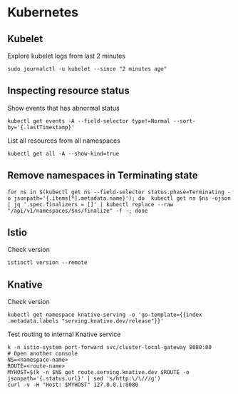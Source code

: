 # Kubernetes

## Kubelet

Explore kubelet logs from last 2 minutes

```text
sudo journalctl -u kubelet --since "2 minutes ago"
```

## Inspecting resource status

Show events that has abnormal status

```text
kubectl get events -A --field-selector type!=Normal --sort-by='{.lastTimestamp}'
```

List all resources from all namespaces

```text
kubectl get all -A --show-kind=true
```

## Remove namespaces in Terminating state

```text
for ns in $(kubectl get ns --field-selector status.phase=Terminating -o jsonpath='{.items[*].metadata.name}'); do  kubectl get ns $ns -ojson | jq '.spec.finalizers = []' | kubectl replace --raw "/api/v1/namespaces/$ns/finalize" -f -; done
```



## Istio

Check version

```text
istioctl version --remote
```

## Knative 

Check version

```text
kubectl get namespace knative-serving -o 'go-template={{index .metadata.labels "serving.knative.dev/release"}}'
```

Test routing to internal Knative service

```text
k -n istio-system port-forward svc/cluster-local-gateway 8080:80
# Open another console
NS=<namespace-name>
ROUTE=<route-name>
MYHOST=$(k -n $NS get route.serving.knative.dev $ROUTE -o jsonpath='{.status.url}' | sed 's/http:\/\///g')
curl -v -H "Host: $MYHOST" 127.0.0.1:8080
```

## 

